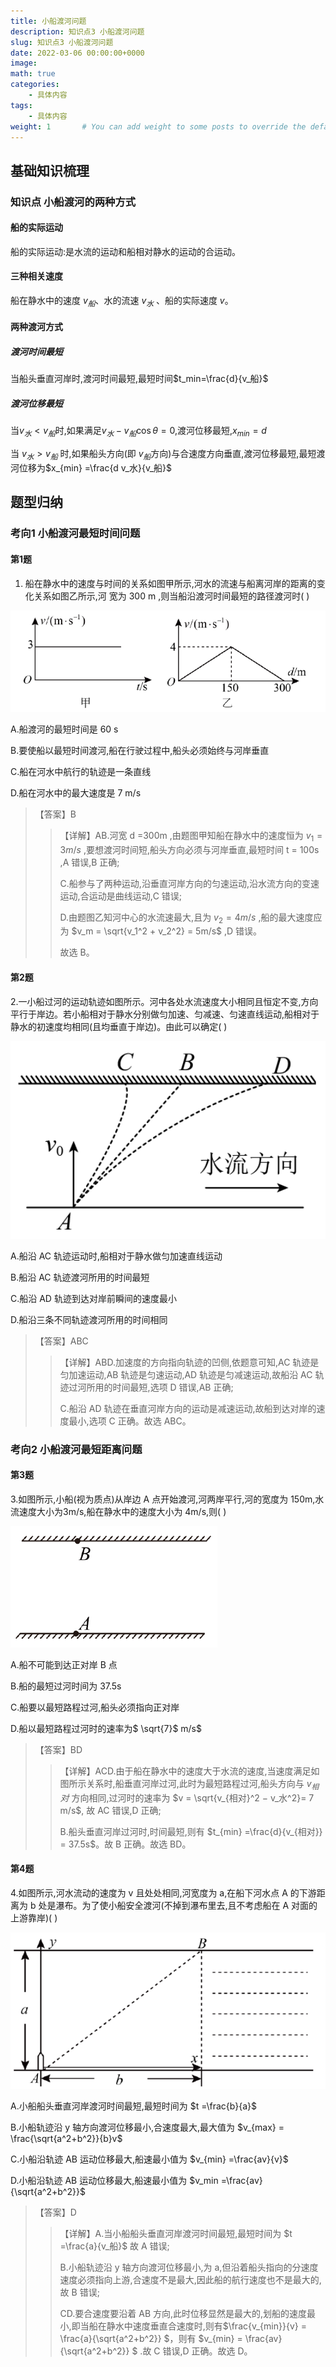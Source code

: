 ```yaml
---
title: 小船渡河问题
description: 知识点3 小船渡河问题
slug: 知识点3 小船渡河问题
date: 2022-03-06 00:00:00+0000
image:
math: true
categories:
    - 具体内容
tags:
    - 具体内容
weight: 1       # You can add weight to some posts to override the default sorting (date descending)
---
```


## 基础知识梳理

### 知识点 小船渡河的两种方式

#### 船的实际运动

船的实际运动:是水流的运动和船相对静水的运动的合运动。

#### 三种相关速度

船在静水中的速度 $v_船$、水的流速 $v_水$ 、船的实际速度 $v$。

#### 两种渡河方式

##### 渡河时间最短

当船头垂直河岸时,渡河时间最短,最短时间$t_min=\frac{d}{v_船}$

##### 渡河位移最短

当$v_水<v_船$时,如果满足$v_水-v_船 \cos θ=0$,渡河位移最短,$x_{min}=d$

当 $v_水>v_船$ 时,如果船头方向(即 $v_船$方向)与合速度方向垂直,渡河位移最短,最短渡河位移为$x_{min} =\frac{d v_水}{v_船}$


## 题型归纳

### 考向1 小船渡河最短时间问题

#### 第1题

1. 船在静水中的速度与时间的关系如图甲所示,河水的流速与船离河岸的距离的变化关系如图乙所示,河
宽为 300 m ,则当船沿渡河时间最短的路径渡河时( )

![](1.png)

A.船渡河的最短时间是 60 s

B.要使船以最短时间渡河,船在行驶过程中,船头必须始终与河岸垂直

C.船在河水中航行的轨迹是一条直线

D.船在河水中的最大速度是 7 m/s

>【答案】B
> >【详解】AB.河宽 d =300m ,由题图甲知船在静水中的速度恒为 $v_1 = 3m/s$ ,要想渡河时间短,船头方向必须与河岸垂直,最短时间 t = 100s ,A 错误,B 正确;
> >
> > C.船参与了两种运动,沿垂直河岸方向的匀速运动,沿水流方向的变速运动,合运动是曲线运动,C 错误;
> >
> > D.由题图乙知河中心的水流速最大,且为 $v_2 = 4 m/s$ ,船的最大速度应为 $v_m = \sqrt{v_1^2 + v_2^2} = 5m/s$ ,D 错误。
> >
> > 故选 B。

#### 第2题

2.一小船过河的运动轨迹如图所示。河中各处水流速度大小相同且恒定不变,方向平行于岸边。若小船相对于静水分别做匀加速、匀减速、匀速直线运动,船相对于静水的初速度均相同(且均垂直于岸边)。由此可以确定( )

![](2.png)

A.船沿 AC 轨迹运动时,船相对于静水做匀加速直线运动

B.船沿 AC 轨迹渡河所用的时间最短

C.船沿 AD 轨迹到达对岸前瞬间的速度最小

D.船沿三条不同轨迹渡河所用的时间相同

> 【答案】ABC
> > 【详解】ABD.加速度的方向指向轨迹的凹侧,依题意可知,AC 轨迹是匀加速运动,AB 轨迹是匀速运动,AD 轨迹是匀减速运动,故船沿 AC 轨迹过河所用的时间最短,选项 D 错误,AB 正确;
> >
> > C.船沿 AD 轨迹在垂直河岸方向的运动是减速运动,故船到达对岸的速度最小,选项 C 正确。故选 ABC。

### 考向2 小船渡河最短距离问题

#### 第3题

3.如图所示,小船(视为质点)从岸边 A 点开始渡河,河两岸平行,河的宽度为 150m,水流速度大小为3m/s,船在静水中的速度大小为 4m/s,则( )

![](3.png)

A.船不可能到达正对岸 B 点

B.船的最短过河时间为 37.5s

C.船要以最短路程过河,船头必须指向正对岸

D.船以最短路程过河时的速率为$ \sqrt{7}$ m/s$

> 【答案】BD
> > 【详解】ACD.由于船在静水中的速度大于水流的速度,当速度满足如图所示关系时,船垂直河岸过河,此时为最短路程过河,船头方向与 $v_相对$ 方向相同,过河时的速率为 $v = \sqrt{v_{相对}^2 − v_水^2}= 7 m/s$, 故 AC 错误,D 正确;
> >
> > B.船头垂直河岸过河时,时间最短,则有 $t_{min} =\frac{d}{v_{相对}} = 37.5s$。故 B 正确。故选 BD。

#### 第4题

4.如图所示,河水流动的速度为 v 且处处相同,河宽度为 a,在船下河水点 A 的下游距离为 b 处是瀑布。为了使小船安全渡河(不掉到瀑布里去,且不考虑船在 A 对面的上游靠岸)( )

![](4.png)


A.小船船头垂直河岸渡河时间最短,最短时间为 $t =\frac{b}{a}$

B.小船轨迹沿 y 轴方向渡河位移最小,合速度最大,最大值为 $v_{max} = \frac{\sqrt{a^2+b^2}}{b}v$

C.小船沿轨迹 AB 运动位移最大,船速最小值为 $v_{min} =\frac{av}{v}$

D.小船沿轨迹 AB 运动位移最大,船速最小值为 $v_min =\frac{av}{\sqrt{a^2+b^2}}$

>【答案】D
> > 【详解】A.当小船船头垂直河岸渡河时间最短,最短时间为 $t =\frac{a}{v_船}$ 故 A 错误;
> >
> > B.小船轨迹沿 y 轴方向渡河位移最小,为 a,但沿着船头指向的分速度速度必须指向上游,合速度不是最大,因此船的航行速度也不是最大的,故 B 错误;
> >
> > CD.要合速度要沿着 AB 方向,此时位移显然是最大的,划船的速度最小,即当船在静水中速度垂直合速度时,则有$\frac{v_{min}}{v} = \frac{a}{\sqrt{a^2+b^2}} $，则有 $v_{min} = \frac{av}{\sqrt{a^2+b^2}} $ \.故 C 错误,D 正确。故选 D。

